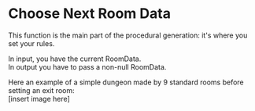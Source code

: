 # Choose Next Room Data

This function is the main part of the procedural generation:
it's where you set your rules.

In input, you have the current RoomData.\
In output you have to pass a non-null RoomData.

Here an example of a simple dungeon made by 9 standard rooms before setting an exit room:\
[insert image here]